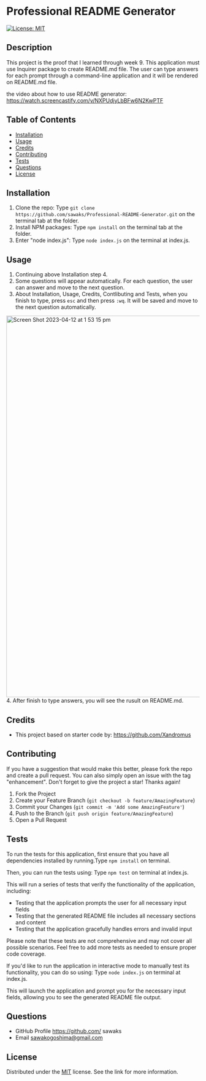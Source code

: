 
#  Professional README Generator
[![License: MIT](https://img.shields.io/badge/License-MIT-yellow.svg)](https://opensource.org/licenses/MIT)

## Description
This project is the proof that I learned through week 9. This application must use Inquirer package to create README.md file. The user can type answers for each prompt through a command-line application and it will be rendered on README.md file.

the video about how to use README generator: 
https://watch.screencastify.com/v/NXPUdjyLbBFw6N2KwPTF

## Table of Contents

- [Installation](#installation)
- [Usage](#usage)
- [Credits](#credits)
- [Contributing](#contributing)
- [Tests](#tests)
- [Questions](#questions)
- [License](#license)

    

## Installation
1. Clone the repo: Type `git clone https://github.com/sawaks/Professional-README-Generator.git` on the terminal tab at the folder.
2. Install NPM packages: Type `npm install` on the terminal tab at the folder.
3. Enter "node index.js": Type `node index.js` on the terminal at index.js.



## Usage
1. Continuing above Installation step 4.
2. Some questions will appear automatically. For each question, the user can answer and move to the next question.
3. About Installation, Usage, Credits, Contlibuting and Tests, when you finish to type, press `esc` and then press `:wq`. It will be saved and move to the next question automatically.
<img width="994" alt="Screen Shot 2023-04-12 at 1 53 15 pm" src="https://user-images.githubusercontent.com/63826271/231346236-4aeb9476-f15c-4981-81a9-d7132cb1a5ab.png">
4. After finish to type answers, you will see the rusult on README.md. 


## Credits
* This project based on starter code by: https://github.com/Xandromus 



## Contributing
If you have a suggestion that would make this better, please fork the repo and create a pull request. You can also simply open an issue with the tag "enhancement". Don't forget to give the project a star! Thanks again!
 
1. Fork the Project 
2. Create your Feature Branch (`git checkout -b feature/AmazingFeature`)
3. Commit your Changes (`git commit -m 'Add some AmazingFeature'`) 
4. Push to the Branch (`git push origin feature/AmazingFeature`)
5. Open a Pull Request


## Tests
To run the tests for this application, first ensure that you have all dependencies installed by running.Type `npm install` on terminal.
 
Then, you can run the tests using: Type `npm test` on terminal at index.js.
 
This will run a series of tests that verify the functionality of the application, including:
* Testing that the application prompts the user for all necessary input fields
* Testing that the generated README file includes all necessary sections and content
* Testing that the application gracefully handles errors and invalid input

Please note that these tests are not comprehensive and may not cover all possible scenarios. Feel free to add more tests as needed to ensure proper code coverage.

If you'd like to run the application in interactive mode to manually test its functionality, you can do so using: Type `node index.js` on terminal at index.js.

This will launch the application and prompt you for the necessary input fields, allowing you to see the generated README file output.


## Questions
* GitHub Profile https://github.com/ sawaks
* Email sawakogoshima@gmail.com

## License
Distributed under the [MIT](https://choosealicense.com/licenses/mit/) license. See the link for more information.

 